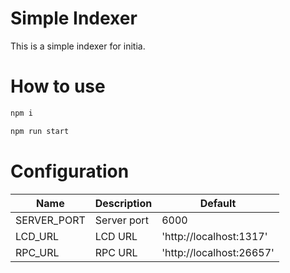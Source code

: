 # Simple Indexer

This is a simple indexer for initia.

# How to use

```bash
npm i
```

```bash
npm run start
```

# Configuration

| Name                    | Description                                    | Default                               |
|-------------------------|------------------------------------------------|---------------------------------------|
| SERVER_PORT             | Server port                                    | 6000                                  |
| LCD_URL                 | LCD URL                                        | 'http://localhost:1317'               |
| RPC_URL                 | RPC URL                                        | 'http://localhost:26657'              |
